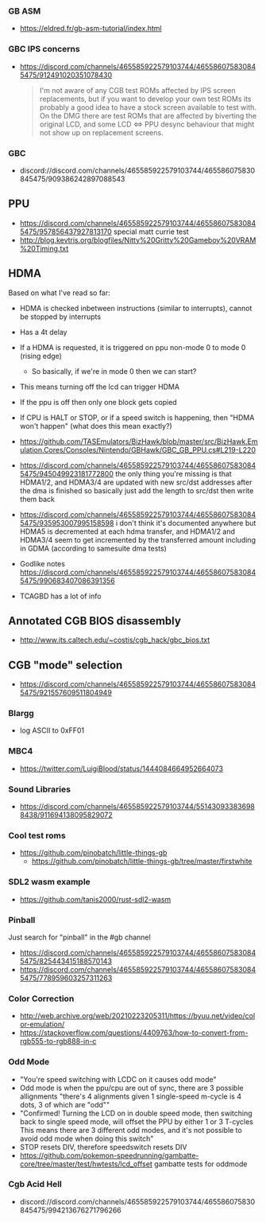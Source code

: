 ### GB ASM

- https://eldred.fr/gb-asm-tutorial/index.html

### GBC IPS concerns

- https://discord.com/channels/465585922579103744/465586075830845475/912491020351078430
  > I'm not aware of any CGB test ROMs affected by IPS screen replacements, but if you want to develop your own test ROMs its probably a good idea to have a stock screen available to test with.
  > On the DMG there are test ROMs that are affected by biverting the original LCD, and some LCD <=> PPU desync behaviour that might not show up on replacement screens.

### GBC

- discord://discord.com/channels/465585922579103744/465586075830845475/909386242897088543

## PPU

- https://discord.com/channels/465585922579103744/465586075830845475/957856437927813170 special matt currie test
- http://blog.kevtris.org/blogfiles/Nitty%20Gritty%20Gameboy%20VRAM%20Timing.txt

## HDMA

Based on what I've read so far:

- HDMA is checked inbetween instructions (similar to interrupts), cannot be stopped by interrupts
- Has a 4t delay
- If a HDMA is requested, it is triggered on ppu non-mode 0 to mode 0 (rising edge)
  - So basically, if we're in mode 0 then we can start?
- This means turning off the lcd can trigger HDMA
- If the ppu is off then only one block gets copied
- If CPU is HALT or STOP, or if a speed switch is happening, then "HDMA won't happen" (what does this mean exactly?)

- https://github.com/TASEmulators/BizHawk/blob/master/src/BizHawk.Emulation.Cores/Consoles/Nintendo/GBHawk/GBC_GB_PPU.cs#L219-L220

- https://discord.com/channels/465585922579103744/465586075830845475/945049923181772800
  the only thing you're missing is that HDMA1/2, and HDMA3/4 are updated with new src/dst addresses after the dma is finished
  so basically just add the length to src/dst then write them back

- https://discord.com/channels/465585922579103744/465586075830845475/935953007995158598
  i don't think it's documented anywhere but HDMA5 is decremented at each hdma transfer, and HDMA1/2 and HDMA3/4 seem to get incremented by the transferred amount including in GDMA (according to samesuite dma tests)

- Godlike notes
  https://discord.com/channels/465585922579103744/465586075830845475/990683407086391356

- TCAGBD has a lot of info

## Annotated CGB BIOS disassembly

- http://www.its.caltech.edu/~costis/cgb_hack/gbc_bios.txt

## CGB "mode" selection

- https://discord.com/channels/465585922579103744/465586075830845475/921557609511804949

### Blargg

- log ASCII to 0xFF01

### MBC4

- https://twitter.com/LuigiBlood/status/1444084664952664073

### Sound Libraries

- https://discord.com/channels/465585922579103744/551430933836988438/911694138095829072

### Cool test roms

- https://github.com/pinobatch/little-things-gb
  - https://github.com/pinobatch/little-things-gb/tree/master/firstwhite

### SDL2 wasm example

- https://github.com/tanis2000/rust-sdl2-wasm

### Pinball

Just search for "pinball" in the #gb channel

- https://discord.com/channels/465585922579103744/465586075830845475/825443415188570143
- https://discord.com/channels/465585922579103744/465586075830845475/778959603257311263

### Color Correction

- http://web.archive.org/web/20210223205311/https://byuu.net/video/color-emulation/
- https://stackoverflow.com/questions/4409763/how-to-convert-from-rgb555-to-rgb888-in-c

### Odd Mode

- "You're speed switching with LCDC on
  it causes odd mode"
- Odd mode is when the ppu/cpu are out of sync, there are 3 possible allignments
  "there's 4 alignments given 1 single-speed m-cycle is 4 dots, 3 of which are "odd""
- "Confirmed!
  Turning the LCD on in double speed mode, then switching back to single speed mode, will offset the PPU by either 1 or 3 T-cycles
  This means there are 3 different odd modes, and it's not possible to avoid odd mode when doing this switch"
- STOP resets DIV, therefore speedswitch resets DIV
- https://github.com/pokemon-speedrunning/gambatte-core/tree/master/test/hwtests/lcd_offset gambatte tests for oddmode

### Cgb Acid Hell

- discord://discord.com/channels/465585922579103744/465586075830845475/994213676271796266
